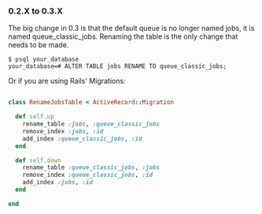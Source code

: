 ### 0.2.X to 0.3.X

The big change in 0.3 is that the default queue is no longer named jobs,
it is named queue_classic_jobs. Renaming the table is the only change that needs to be made.

    $ psql your_database
    your_database=# ALTER TABLE jobs RENAME TO queue_classic_jobs;


Or if you are using Rails' Migrations:


```ruby

class RenameJobsTable < ActiveRecord::Migration

  def self.up
    rename_table :jobs, :queue_classic_jobs
    remove_index :jobs, :id
    add_index :queue_classic_jobs, :id
  end

  def self.down
    rename_table :queue_classic_jobs, :jobs
    remove_index :queue_classic_jobs, :id
    add_index :jobs, :id
  end

end

```
